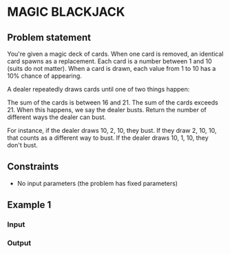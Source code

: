 # MAGIC BLACKJACK

## Problem statement

You're given a magic deck of cards. When one card is removed, an identical card spawns as a replacement. Each card is a
number between 1 and 10 (suits do not matter). When a card is drawn, each value from 1 to 10 has a 10% chance of
appearing.

A dealer repeatedly draws cards until one of two things happen:

The sum of the cards is between 16 and 21.
The sum of the cards exceeds 21. When this happens, we say the dealer busts.
Return the number of different ways the dealer can bust.

For instance, if the dealer draws 10, 2, 10, they bust. If they draw 2, 10, 10, that counts as a different way to bust.
If the dealer draws 10, 1, 10, they don't bust.

## Constraints

- No input parameters (the problem has fixed parameters)

## Example 1

### Input

### Output
